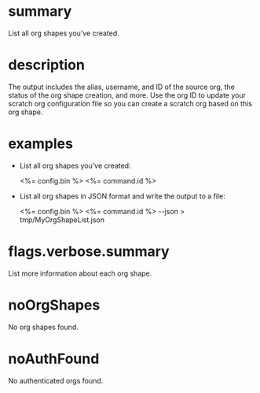 # summary

List all org shapes you’ve created.

# description

The output includes the alias, username, and ID of the source org, the status of the org shape creation, and more. Use the org ID to update your scratch org configuration file so you can create a scratch org based on this org shape.

# examples

- List all org shapes you've created:

  <%= config.bin %> <%= command.id %>

- List all org shapes in JSON format and write the output to a file:

  <%= config.bin %> <%= command.id %> --json > tmp/MyOrgShapeList.json

# flags.verbose.summary

List more information about each org shape.

# noOrgShapes

No org shapes found.

# noAuthFound

No authenticated orgs found.
